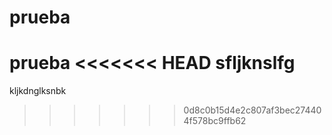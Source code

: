 # prueba
prueba
<<<<<<< HEAD
sfljknslfg
=======
kljkdnglksnbk
>>>>>>> 0d8c0b15d4e2c807af3bec274404f578bc9ffb62
